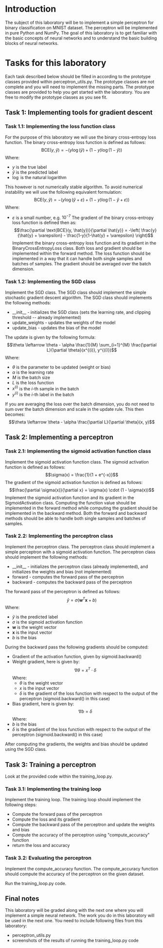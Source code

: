 # Introduction

The subject of this laboratory will be to implement a simple perceptron for binary classification on MNIST dataset. The perceptron will be implemented in pure Python and NumPy. The goal of this laboratory is to get familiar with the basic concepts of neural networks and to understand the basic building blocks of neural networks.

# Tasks for this laboratory
Each task described below should be filled in according to the prototype classes provided within perceptron_utils.py. The prototype classes are not complete and you will need to implement the missing parts. The prototype classes are provided to help you get started with the laboratory. You are free to modify the prototype classes as you see fit.
## Task 1: Implementing tools for gradient descent
### Task 1.1: Implementing the loss function class
For the purpose of this laboratory we will use the binary cross-entropy loss function. The binary cross-entropy loss function is defined as follows:
$$\text{BCE}(y, \hat{y}) = - \left( y \log(\hat{y}) + (1 - y) \log(1 - \hat{y}) \right)$$
Where:
- $y$ is the true label
- $\hat{y}$ is the predicted label
- $\log$ is the natural logarithm

This however is not numerically stable algorithm. To avoid numerical instability we will use the following equivalent formulation:
$$\text{BCE}(y, \hat{y}) = - \left( y \log(\hat{y} + \varepsilon) + (1 - y) \log(1 - \hat{y} + \varepsilon) \right)$$
Where:
- $\varepsilon$ is a small number, e.g. $10^{-7}$
The gradient of the binary cross-entropy loss function is defined then as:
$$\frac{\partial \text{BCE}(y, \hat{y})}{\partial \hat{y}} = -\left( \frac{y}{\hat{y} + \varepsilon} - \frac{1-y}{1-\hat{y} + \varepsilon} \right)$$
Implement the binary cross-entropy loss function and its gradient in the BinaryCrossEntropyLoss class. Both loss and gradient should be implemented within the forward method. The loss function should be implemented in a way that it can handle both single samples and batches of samples. The gradient should be averaged over the batch dimension.

### Task 1.2: Implementing the SGD class
Implement the SGD class. The SGD class should implement the simple stochastic gradient descent algorithm. The SGD class should implements the following methods:
- \_\_init\_\_ - initializes the SGD class (sets the learning rate, and clipping threshold -- already implemented)
- update_weights - updates the weights of the model
- update_bias - updates the bias of the model

The update is given by the following formula:
$$\theta \leftarrow \theta - \alpha \frac{1}{M} \sum_{i=1}^{M} \frac{\partial L}{\partial \theta}(x^{(i)}, y^{(i)})$$
Where:
- $\theta$ is the parameter to be updated (weight or bias)
- $\alpha$ is the learning rate
- $M$ is the batch size
- $L$ is the loss function
- $x^{(i)}$ is the $i$-th sample in the batch
- $y^{(i)}$ is the $i$-th label in the batch

If you are averaging the loss over the batch dimension, you do not need to sum over the batch dimension and scale in the update rule. This then becomes:
$$\theta \leftarrow \theta - \alpha \frac{\partial L}{\partial \theta}(x, y)$$

## Task 2: Implementing a perceptron
### Task 2.1: Implementing the sigmoid activation function class
Implement the sigmoid activation function class. The sigmoid activation function is defined as follows:
$$\sigma(x) = \frac{1}{1 + e^{-x}}$$
The gradient of the sigmoid activation function is defined as follows:
$$\frac{\partial \sigma(x)}{\partial x} = \sigma(x) \cdot (1 - \sigma(x))$$
Implement the sigmoid activation function and its gradient in the SigmoidActivation class. Computing the function value should be implemented in the forward method while computing the gradient should be implemented in the backward method. Both the forward and backward methods should be able to handle both single samples and batches of samples.

### Task 2.2: Implementing the perceptron class
Implement the perceptron class. The perceptron class should implement a simple perceptron with a sigmoid activation function. The perceptron class should implement the following methods:
- \_\_init\_\_ - initializes the perceptron class (already implemented), and initializes the weights and bias (not implemented)
- forward - computes the forward pass of the perceptron
- backward - computes the backward pass of the perceptron

The forward pass of the perceptron is defined as follows:
$$\hat{y} = \sigma(\mathbf{w}^T \mathbf{x} + b)$$
Where:
- $\hat{y}$ is the predicted label
- $\sigma$ is the sigmoid activation function
- $\mathbf{w}$ is the weight vector
- $\mathbf{x}$ is the input vector
- $b$ is the bias

During the backward pass the following gradients should be computed:
- Gradient of the activation function, given by sigmoid.backward()
- Weight gradient, here is given by:
$$\nabla \theta = x^T \cdot \delta$$
Where:
    - $\theta$ is the weight vector
    - $x$ is the input vector
    - $\delta$ is the gradient of the loss function with respect to the output of the perceptron (sigmoid.backward() in this case)
- Bias gradient, here is given by:
$$\nabla b = \delta$$
Where:
- $b$ is the bias
- $\delta$ is the gradient of the loss function with respect to the output of the perceptron (sigmoid.backward() in this case)

After computing the gradients, the weights and bias should be updated using the SGD class.

## Task 3: Training a perceptron
Look at the provided code within the training_loop.py. 
### Task 3.1: Implementing the training loop
Implement the training loop. The training loop should implement the following steps:
- Compute the forward pass of the perceptron
- Compute the loss and its gradient
- Compute the backward pass of the perceptron and update the weights and bias
- Compute the accuracy of the perceptron using "compute_accuracy" function
- return the loss and accuracy

### Task 3.2: Evaluating the perceptron
Implement the compute_accuracy function. The compute_accuracy function should compute the accuracy of the perceptron on the given dataset.

Run the training_loop.py code.

## Final notes
This laboratory will be graded along with the next one where you will implement a simple neural network. The work you do in this laboratory will be used in the next one. You need to include following files from this laboratory:
- perceptron_utils.py
- screenshots of the results of running the training_loop.py code